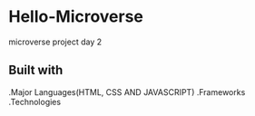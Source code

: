 # Hello-Microverse
microverse project day 2

## Built with

.Major Languages(HTML, CSS AND JAVASCRIPT)
.Frameworks
.Technologies

